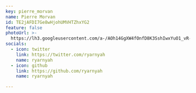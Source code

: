```yaml
---
key: pierre_morvan
name: Pierre Morvan
id: TE2jAFDI7Ge8wHjohUMVHTZhxYG2
feature: false
photoUrl: >-
  https://lh3.googleusercontent.com/a-/AOh14GgXW4fOnfD8K3SshIwxYuO1_vR-0fvJ4ipXGQ6I
socials:
  - icon: twitter
    link: https://twitter.com/ryarnyah
    name: ryarnyah
  - icon: github
    link: https://github.com/ryarnyah
    name: ryarnyah

---
```



